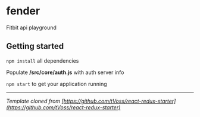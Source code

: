 # fender
Fitbit api playground 

## Getting started
`npm install` all dependencies

Populate **/src/core/auth.js** with auth server info

`npm start` to get your application running

---
_Template cloned from [https://github.com/tVoss/react-redux-starter](https://github.com/tVoss/react-redux-starter)_
